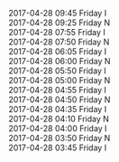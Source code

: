 2017-04-28 09:45 Friday  I  
2017-04-28 09:25 Friday  N  
2017-04-28 07:55 Friday  I  
2017-04-28 07:50 Friday  N  
2017-04-28 06:05 Friday  I  
2017-04-28 06:00 Friday  N  
2017-04-28 05:50 Friday  I  
2017-04-28 05:00 Friday  N  
2017-04-28 04:55 Friday  I  
2017-04-28 04:50 Friday  N  
2017-04-28 04:35 Friday  I  
2017-04-28 04:10 Friday  N  
2017-04-28 04:00 Friday  I  
2017-04-28 03:50 Friday  N  
2017-04-28 03:45 Friday  I  
